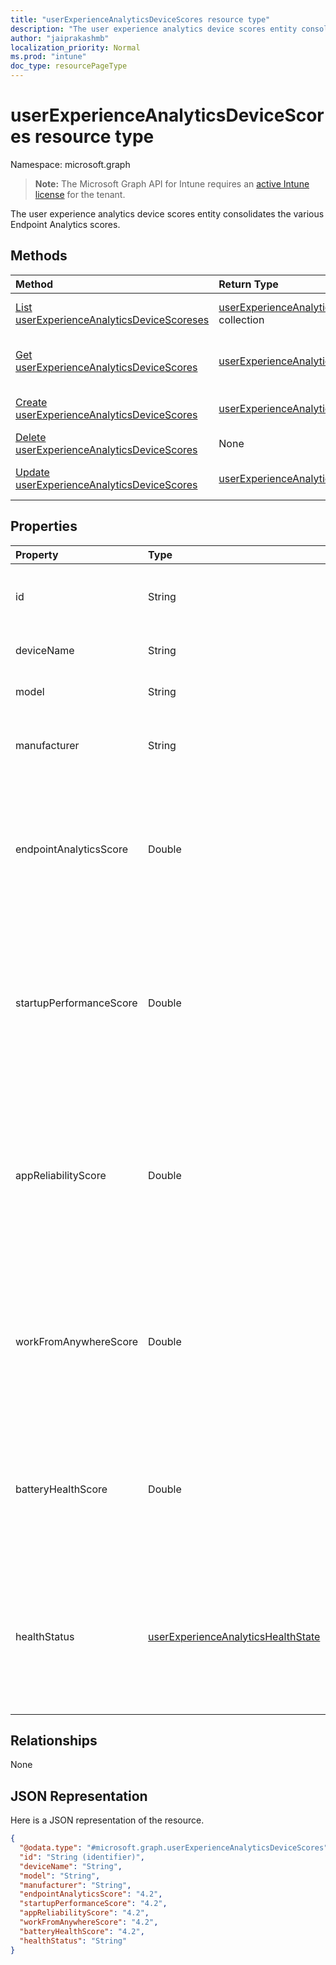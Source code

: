 ```yaml
---
title: "userExperienceAnalyticsDeviceScores resource type"
description: "The user experience analytics device scores entity consolidates the various Endpoint Analytics scores."
author: "jaiprakashmb"
localization_priority: Normal
ms.prod: "intune"
doc_type: resourcePageType
---
```


# userExperienceAnalyticsDeviceScores resource type

Namespace: microsoft.graph

> **Note:** The Microsoft Graph API for Intune requires an [active Intune license](https://go.microsoft.com/fwlink/?linkid=839381) for the tenant.

The user experience analytics device scores entity consolidates the various Endpoint Analytics scores.

## Methods
|Method|Return Type|Description|
|:---|:---|:---|
|[List userExperienceAnalyticsDeviceScoreses](../api/intune-devices-userexperienceanalyticsdevicescores-list.md)|[userExperienceAnalyticsDeviceScores](../resources/intune-devices-userexperienceanalyticsdevicescores.md) collection|List properties and relationships of the [userExperienceAnalyticsDeviceScores](../resources/intune-devices-userexperienceanalyticsdevicescores.md) objects.|
|[Get userExperienceAnalyticsDeviceScores](../api/intune-devices-userexperienceanalyticsdevicescores-get.md)|[userExperienceAnalyticsDeviceScores](../resources/intune-devices-userexperienceanalyticsdevicescores.md)|Read properties and relationships of the [userExperienceAnalyticsDeviceScores](../resources/intune-devices-userexperienceanalyticsdevicescores.md) object.|
|[Create userExperienceAnalyticsDeviceScores](../api/intune-devices-userexperienceanalyticsdevicescores-create.md)|[userExperienceAnalyticsDeviceScores](../resources/intune-devices-userexperienceanalyticsdevicescores.md)|Create a new [userExperienceAnalyticsDeviceScores](../resources/intune-devices-userexperienceanalyticsdevicescores.md) object.|
|[Delete userExperienceAnalyticsDeviceScores](../api/intune-devices-userexperienceanalyticsdevicescores-delete.md)|None|Deletes a [userExperienceAnalyticsDeviceScores](../resources/intune-devices-userexperienceanalyticsdevicescores.md).|
|[Update userExperienceAnalyticsDeviceScores](../api/intune-devices-userexperienceanalyticsdevicescores-update.md)|[userExperienceAnalyticsDeviceScores](../resources/intune-devices-userexperienceanalyticsdevicescores.md)|Update the properties of a [userExperienceAnalyticsDeviceScores](../resources/intune-devices-userexperienceanalyticsdevicescores.md) object.|

## Properties
|Property|Type|Description|
|:---|:---|:---|
|id|String|The unique identifier of the user experience analytics device score entry. Supports: $select, $OrderBy. Read-only.|
|deviceName|String|The name of the device. Supports: $select, $OrderBy. Read-only.|
|model|String|The model name of the device. Supports: $select, $OrderBy. Read-only.|
|manufacturer|String|The manufacturer name of the device. Examples: Microsoft Corporation, HP, Lenovo. Supports: $select, $OrderBy. Read-only.|
|endpointAnalyticsScore|Double|Indicates a weighted average of the various scores. Valid values range from 0-100. Value -1 means associated score is unavailable. A higher score indicates a healthier device. Read-only. Valid values -1.79769313486232E+308 to 1.79769313486232E+308|
|startupPerformanceScore|Double|Indicates a weighted average of boot score and logon score used for measuring startup performance. Valid values range from 0-100. Value -1 means associated score is unavailable. A higher score indicates a healthier device. Read-only. Valid values -1.79769313486232E+308 to 1.79769313486232E+308|
|appReliabilityScore|Double|Indicates a score calculated from application health data to indicate when a device is having problems running one or more applications. Valid values range from 0-100. Value -1 means associated score is unavailable. A higher score indicates a healthier device. Read-only. Valid values -1.79769313486232E+308 to 1.79769313486232E+308|
|workFromAnywhereScore|Double|Indicates a weighted score of the work from anywhere on a device level. Valid values range from 0-100. Value -1 means associated score is unavailable. A higher score indicates a healthier device. Read-only. Valid values -1.79769313486232E+308 to 1.79769313486232E+308|
|batteryHealthScore|Double|Indicates a calulated score indicating the health of the device's battery. Valid values range from 0-100. Value -1 means associated score is unavailable. A higher score indicates a healthier device. Read-only. Valid values -1.79769313486232E+308 to 1.79769313486232E+308|
|healthStatus|[userExperienceAnalyticsHealthState](../resources/intune-devices-userexperienceanalyticshealthstate.md)|The health status of the device. Possible values are: unknown, insufficientData, needsAttention, meetingGoals. Unknown by default. Supports: $filter, $select, $OrderBy. Read-only. Possible values are: `unknown`, `insufficientData`, `needsAttention`, `meetingGoals`, `unknownFutureValue`.|

## Relationships
None

## JSON Representation
Here is a JSON representation of the resource.
<!-- {
  "blockType": "resource",
  "keyProperty": "id",
  "@odata.type": "microsoft.graph.userExperienceAnalyticsDeviceScores"
}
-->
``` json
{
  "@odata.type": "#microsoft.graph.userExperienceAnalyticsDeviceScores",
  "id": "String (identifier)",
  "deviceName": "String",
  "model": "String",
  "manufacturer": "String",
  "endpointAnalyticsScore": "4.2",
  "startupPerformanceScore": "4.2",
  "appReliabilityScore": "4.2",
  "workFromAnywhereScore": "4.2",
  "batteryHealthScore": "4.2",
  "healthStatus": "String"
}
```

